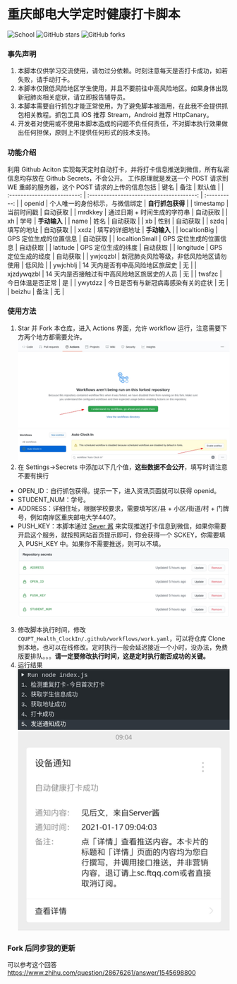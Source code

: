 # 重庆邮电大学定时健康打卡脚本

![School](https://img.shields.io/badge/School-CQUPT-green.svg)
![GitHub stars](https://img.shields.io/github/stars/ourongxing/CQUPT-Health-ClockIn)
![GitHub forks](https://img.shields.io/github/forks/ourongxing/CQUPT-Health-ClockIn)

### 事先声明

1. 本脚本仅供学习交流使用，请勿过分依赖。时刻注意每天是否打卡成功，如若失败，请手动打卡。
2. 本脚本仅限低风险地区学生使用，并且不要前往中高风险地区。如果身体出现新冠肺炎相关症状，请立即报告辅导员。
3. 本脚本需要自行抓包才能正常使用，为了避免脚本被滥用，在此我不会提供抓包相关教程。抓包工具 iOS 推荐 Stream，Android 推荐 HttpCanary。
4. 开发者对使用或不使用本脚本造成的问题不负任何责任，不对脚本执行效果做出任何担保，原则上不提供任何形式的技术支持。

### 功能介绍

利用 Github Aciton 实现每天定时自动打卡，并将打卡信息推送到微信，所有私密信息均存放在 Github Secrets，不会公开。
工作原理就是发送一个 POST 请求到 WE 重邮的服务器，这个 POST 请求的上传的信息包括
| 键名                        | 备注                                        | 默认值           |
| :-------------------------: | :--------------------------------------:    | :----------:     |
| openid                      | 个人唯一的身份标示，与微信绑定                          | **自行抓包获得** |
| timestamp                   | 当前时间戳                                  | 自动获取         |
| mrdkkey                     | 通过日期 + 时间生成的字符串                    | 自动获取 |
| xh                          | 学号                                        | **手动输入**     |
| name                        | 姓名                                        | 自动获取         |
| xb                          | 性别                                        | 自动获取         |
| szdq                        | 填写的地址                                  | 自动获取         |
| xxdz                        | 填写的详细地址                              | **手动输入**     |
| localtionBig                | GPS 定位生成的位置信息                      | 自动获取         |
| localtionSmall              | GPS 定位生成的位置信息                      | 自动获取         |
| latitude                    | GPS 定位生成的纬度                          | 自动获取         |
| longitude                   | GPS 定位生成的经度                          | 自动获取         |
| ywjcqzbl                    | 新冠肺炎风险等级，非低风险地区请勿使用      | 低风险           |
| ywjchblj                    | 14 天内是否有中高风险地区旅居史             | 无               |
| xjzdywqzbl                  | 14 天内是否接触过有中高风险地区旅居史的人员 | 无               |
| twsfzc                      | 今日体温是否正常                            | 是               |
| ywytdzz                     | 今日是否有与新冠病毒感染有关的症状          | 无               |
| beizhu                      | 备注                                        | 无               |

### 使用方法
1. Star 并 Fork 本仓库，进入 Actions 界面，允许 workflow 运行，注意需要下方两个地方都需要允许。  
![](./img/1.jpeg)
![](./img/2.jpeg)
2. 在 Settings->Secrets 中添加以下几个值，**这些数据不会公开**，填写时请注意不要有换行
  - OPEN_ID：自行抓包获得。提示一下，进入资讯页面就可以获得 openid。
  - STUDENT_NUM：学号。
  - ADDRESS：详细住址，根据学校要求，需要填写区/县 + 小区/街道/村 + 门牌号，例如南岸区重庆邮电大学4407。
  - PUSH_KEY：本脚本通过 [Sever 酱](http://sc.ftqq.com/) 来实现推送打卡信息到微信，如果你需要开启这个服务，就按照网站首页提示即可，你会获得一个 SCKEY，你需要填入 PUSH_KEY 中。如果你不需要推送，则可以不填。 
![](./img/3.png)
3. 修改脚本执行时间，修改 `CQUPT_Health_ClockIn/.github/workflows/work.yaml`，可以将仓库 Clone 到本地，也可以在线修改。定时执行一般会延迟接近一个小时，没办法，免费版要排队。。。**请一定要修改执行时间，这是定时执行能否成功的关键。**
4. 运行结果  
![](./img/4.jpeg)
![](./img/5.jpeg)

### Fork 后同步我的更新
可以参考这个回答  
https://www.zhihu.com/question/28676261/answer/1545698800
